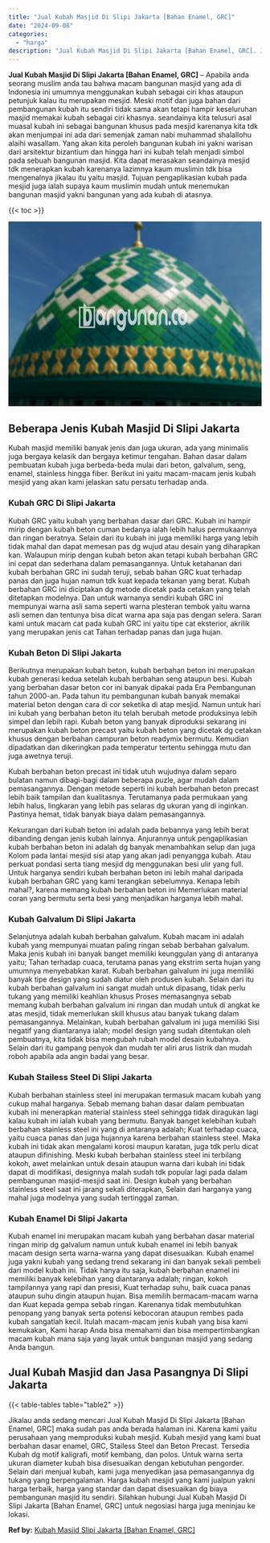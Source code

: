 ```yaml
---
title: "Jual Kubah Masjid Di Slipi Jakarta [Bahan Enamel, GRC]"
date: "2024-09-08"
categories: 
  - "harga"
description: "Jual Kubah Masjid Di Slipi Jakarta [Bahan Enamel, GRC]. Jikalau anda sedang mencari Jual Kubah Masjid Di Slipi Jakarta [Bahan Enamel, GRC] maka sudah pas a..."
---
```


**Jual Kubah Masjid Di Slipi Jakarta \[Bahan Enamel, GRC\]** – Apabila anda seorang muslim anda tau bahwa macam bangunan masjid yang ada di Indonesia ini umumnya menggunakan kubah sebagai ciri khas ataupun petunjuk kalau itu merupakan mesjid. Meski motif dan juga bahan dari pembangunan kubah itu sendiri tidak sama akan tetapi hampir keseluruhan masjid memakai kubah sebagai ciri khasnya. seandainya kita telusuri asal muasal kubah ini sebagai bangunan khusus pada mesjid karenanya kita tdk akan menjumpai ini ada dari semenjak zaman nabi muhammad shalallohu alaihi wasallam. Yang akan kita peroleh bangunan kubah ini yakni warisan dari arsitektur bizantium dan hingga hari ini kubah telah menjadi simbol pada sebuah bangunan masjid. Kita dapat merasakan seandainya mesjid tdk menerapkan kubah karenanya lazimnya kaum muslimin tdk bisa mengenalnya jikalau itu yaitu masjid. Tujuan pengaplikasian kubah pada mesjid juga ialah supaya kaum muslimin mudah untuk menemukan bangunan masjid yakni bangunan yang ada kubah di atasnya.

{{< toc >}}

![Jual Kubah Masjid Di Slipi Jakarta [Bahan Enamel, GRC]](/images/jual-kubah-masjid-25.png)

## Beberapa Jenis Kubah Masjid Di Slipi Jakarta

Kubah masjid memiliki banyak jenis dan juga ukuran, ada yang minimalis juga bergaya kelasik dan bergaya ketimur tengahan. Bahan dasar dalam pembuatan kubah juga berbeda-beda mulai dari beton, galvalum, seng, enamel, stainless hingga fiber. Berikut ini yaitu macam-macam jenis kubah mesjid yang akan kami jelaskan satu persatu terhadap anda.

### Kubah GRC Di Slipi Jakarta

Kubah GRC yaitu kubah yang berbahan dasar dari GRC. Kubah ini hampir mirip dengan kubah beton cuman bedanya ialah lebih halus permukaannya dan ringan beratnya. Selain dari itu kubah ini juga memiliki harga yang lebih tidak mahal dan dapat memesan pas dg wujud atau desain yang diharapkan kan. Walaupun mirip dengan kubah beton akan tetapi kubah berbahan GRC ini cepat dan sederhana dalam pemasangannya. Untuk ketahanan dari kubah berbahan GRC ini sudah teruji, sebab bahan GRC kuat terhadap panas dan juga hujan namun tdk kuat kepada tekanan yang berat. Kubah berbahan GRC ini diciptakan dg metode dicetak pada cetakan yang telah ditetapkan modelnya. Dan untuk warnanya sendiri kubah GRC ini mempunyai warna asli sama seperti warna plesteran tembok yaitu warna asli semen dan tentunya bisa dicat warna apa saja pas dengan selera. Saran kami untuk macam cat pada kubah GRC ini yaitu tipe cat eksterior, akrilik yang merupakan jenis cat Tahan terhadap panas dan juga hujan.

### Kubah Beton Di Slipi Jakarta

Berikutnya merupakan kubah beton, kubah berbahan beton ini merupakan kubah generasi kedua setelah kubah berbahan seng ataupun besi. Kubah yang berbahan dasar beton cor ini banyak dipakai pada Era Pembangunan tahun 2000-an. Pada tahun itu pembangunan kubah banyak memakai material beton dengan cara di cor seketika di atap mesjid. Namun untuk hari ini kubah yang berbahan beton itu telah berubah metode produksinya lebih simpel dan lebih rapi. Kubah beton yang banyak diproduksi sekarang ini merupakan kubah beton precast yaitu kubah beton yang dicetak dg cetakan khusus dengan berbahan campuran beton readymix bermutu. Kemudian dipadatkan dan dikeringkan pada temperatur tertentu sehingga mutu dan juga awetnya teruji.

Kubah berbahan beton precast ini tidak utuh wujudnya dalam separo bulatan namun dibagi-bagi dalam beberapa puzle, agar mudah dalam pemasangannya. Dengan metode seperti ini kubah berbahan beton precast lebih baik tampilan dan kualitasnya. Terutamanya pada permukaan yang lebih halus, lingkaran yang lebih pas selaras dg ukuran yang di inginkan. Pastinya hemat, tidak banyak biaya dalam pemasangannya.

Kekurangan dari kubah beton ini adalah pada bebannya yang lebih berat dibanding dengan jenis kubah lainnya. Anjurannya untuk pengaplikasian kubah berbahan beton ini adalah dg banyak menambahkan selup dan juga Kolom pada lantai mesjid sisi atap yang akan jadi penyangga kubah. Atau perkuat pondasi serta tiang mesjid dg menggunakan besi ulir yang full. Untuk harganya sendiri kubah berbahan beton ini lebih mahal daripada kubah berbahan GRC yang kami terangkan sebelumnya. Kenapa lebih mahal?, karena memang kubah berbahan beton ini Memerlukan material coran yang bermutu serta besi yang menjadikan harganya lebih mahal.

### Kubah Galvalum Di Slipi Jakarta

Selanjutnya adalah kubah berbahan galvalum. Kubah macam ini adalah kubah yang mempunyai muatan paling ringan sebab berbahan galvalum. Maka jenis kubah ini banyak banget memiliki keunggulan yang di antaranya yaitu; Tahan terhadap cuaca, terutama panas yang ekstrim serta hujan yang umumnya menyebabkan karat. Kubah berbahan galvalum ini juga memiliki banyak tipe design yang sudah diatur oleh produsen kubah. Selain dari itu kubah berbahan galvalum ini sangat mudah untuk dipasang, tidak perlu tukang yang memiliki keahlian khusus Proses memasangnya sebab memang kubah berbahan galvalum ini ringan dan mudah untuk di angkat ke atas mesjid, tidak memerlukan skill khusus atau banyak tukang dalam pemasangannya. Melainkan, kubah berbahan galvalum ini juga memiliki Sisi negatif yang diantaranya ialah; model design yang sudah ditentukan oleh pembuatnya, kita tidak bisa mengubah rubah model desain kubahnya. Selain dari itu gampang penyok dan mudah ter aliri arus listrik dan mudah roboh apabila ada angin badai yang besar.

### Kubah Stailess Steel Di Slipi Jakarta

Kubah berbahan stainless steel ini merupakan termasuk macam kubah yang cukup mahal harganya. Sebab memang bahan dasar dalam pembuatan kubah ini menerapkan material stainless steel sehingga tidak diragukan lagi kalau kubah ini ialah kubah yang bermutu. Banyak banget kelebihan kubah berbahan stainless steel ini yang di antaranya adalah; Kuat terhadap cuaca, yaitu cuaca panas dan juga hujannya karena berbahan stainless steel. Maka kubah ini tidak akan mengalami korosi maupun karatan, juga tdk perlu dicat ataupun difinishing. Meski kubah berbahan stainless steel ini terbilang kokoh, awet melainkan untuk desain ataupun warna dari kubah ini tidak dapat di modifikasi, designnya malah sudah tdk popular lagi pada dalam pembangunan masjid-mesjid saat ini. Design kubah yang berbahan stainless steel saat ini jarang sekali diterapkan, Selain dari harganya yang mahal juga modelnya yang sudah tertinggal zaman.

### Kubah Enamel Di Slipi Jakarta

Kubah enamel ini merupakan macam kubah yang berbahan dasar material ringan mirip dg galvalum namun untuk kubah enamel ini lebih banyak macam design serta warna-warna yang dapat disesuaikan. Kubah enamel juga yakni kubah yang sedang trend sekarang ini dan banyak sekali pembeli dari model kubah ini. Tidak hanya itu saja, kubah berbahan enamel ini memiliki banyak kelebihan yang diantaranya adalah; ringan, kokoh tampilannya yang rapi dan presisi, Kuat terhadap suhu, baik cuaca panas ataupun suhu dingin ataupun hujan. Bisa memilih bermacam-macam warna dan Kuat kepada gempa sebab ringan. Karenanya tidak membutuhkan penopang yang banyak serta potensi kebocoran ataupun rembes pada kubah sangatlah kecil. Itulah macam-macam jenis kubah yang bisa kami kemukakan, Kami harap Anda bisa memahami dan bisa mempertimbangkan macam kubah mana saja yang layak untuk bangunan masjid yang sedang Anda bangun.

## Jual Kubah Masjid dan Jasa Pasangnya Di Slipi Jakarta

{{< table-tables table="table2" >}}

Jikalau anda sedang mencari Jual Kubah Masjid Di Slipi Jakarta \[Bahan Enamel, GRC\] maka sudah pas anda berada halaman ini. Karena kami yaitu perusahaan yang memproduksi kubah mesjid. Kubah mesjid yang kami buat berbahan dasar enamel, GRC, Stailess Steel dan Beton Precast. Tersedia Kubah dg motif kaligrafi, motif kembang, dan polos. Untuk warna serta ukuran diameter kubah bisa disesuaikan dengan kebutuhan pengorder. Selain dari menjual kubah, kami juga menyedikan jasa pemasangannya dg tukang yang berpengalaman. Harga kubah mesjid yang kami jualpun yakni harga terbaik, harga yang standar dan dapat disesuaikan dg biaya pembangunan masjid itu sendiri. Silahkan hubungi Jual Kubah Masjid Di Slipi Jakarta \[Bahan Enamel, GRC\] untuk negosiasi harga juga meninjau ke lokasi.

**Ref by:** [Kubah Masjid Slipi Jakarta [Bahan Enamel, GRC]](https://id.wikipedia.org/wiki/Kubah)

